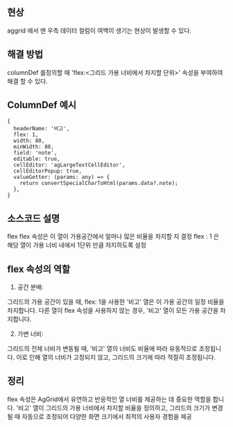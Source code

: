 <h2 id="현상">현상</h2>
<p>aggrid 에서 맨 우측 데이터 컬럼이 여백이 생기는 현상이 발생할 수 있다.</p>
<h2 id="해결-방법">해결 방법</h2>
<p>columnDef 를정의할 때 'flex:&lt;그리드 가용 너비에서 차지할 단위&gt;' 속성을 부여하여 해결 할 수 있다.</p>
<h2 id="columndef-예시">ColumnDef 예시</h2>
<pre><code class="language-js">{
  headerName: '비고',
  flex: 1,
  width: 80,
  minWidth: 80,
  field: 'note',
  editable: true,
  cellEditor: 'agLargeTextCellEditor',
  cellEditorPopup: true,
  valueGetter: (params: any) =&gt; {
    return convertSpecialCharToHtml(params.data?.note);
  },
}</code></pre>
<h2 id="소스코드-설명">소스코드 설명</h2>
<p>flex
flex 속성은 이 열이 가용공간에서 얼마나 많은 비율을 차지할 지 결정
flex : 1 은 해당 열이 가용 너비 내에서 1단위 만큼 차지하도록 설정</p>
<h2 id="flex-속성의-역할">flex 속성의 역할</h2>
<ol>
<li>공간 분배:</li>
</ol>
<p>그리드의 가용 공간이 있을 때, flex: 1을 사용한 '비고' 열은 이 가용 공간의 일정 비율을 차지합니다.
다른 열이 flex 속성을 사용하지 않는 경우, '비고' 열이 모든 가용 공간을 차지합니다.</p>
<ol start="2">
<li>가변 너비:</li>
</ol>
<p>그리드의 전체 너비가 변동될 때, '비고' 열의 너비도 비율에 따라 유동적으로 조정됩니다.
이로 인해 열의 너비가 고정되지 않고, 그리드의 크기에 따라 적절히 조정됩니다.</p>
<h2 id="정리">정리</h2>
<p>flex 속성은 AgGrid에서 유연하고 반응적인 열 너비를 제공하는 데 중요한 역할을 합니다. '비고' 열이 그리드의 가용 너비에서 차지할 비율을 정의하고, 그리드의 크기가 변경될 때 자동으로 조정되어 다양한 화면 크기에서 최적의 사용자 경험을 제공</p>